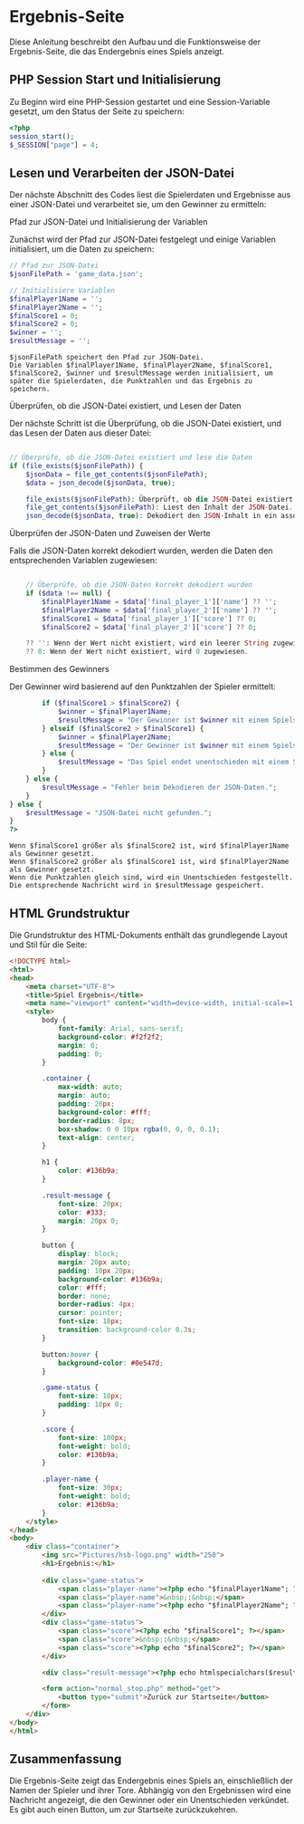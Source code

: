 # Ergebnis-Seite

Diese Anleitung beschreibt den Aufbau und die Funktionsweise der Ergebnis-Seite, die das Endergebnis eines Spiels anzeigt.

## PHP Session Start und Initialisierung

Zu Beginn wird eine PHP-Session gestartet und eine Session-Variable gesetzt, um den Status der Seite zu speichern:

```php
<?php
session_start();
$_SESSION["page"] = 4;
```

## Lesen und Verarbeiten der JSON-Datei

Der nächste Abschnitt des Codes liest die Spielerdaten und Ergebnisse aus einer JSON-Datei und verarbeitet sie, um den Gewinner zu ermitteln:

Pfad zur JSON-Datei und Initialisierung der Variablen

Zunächst wird der Pfad zur JSON-Datei festgelegt und einige Variablen initialisiert, um die Daten zu speichern:

```php
// Pfad zur JSON-Datei
$jsonFilePath = 'game_data.json';

// Initialisiere Variablen
$finalPlayer1Name = '';
$finalPlayer2Name = '';
$finalScore1 = 0;
$finalScore2 = 0;
$winner = '';
$resultMessage = '';
```

    $jsonFilePath speichert den Pfad zur JSON-Datei.
    Die Variablen $finalPlayer1Name, $finalPlayer2Name, $finalScore1, $finalScore2, $winner und $resultMessage werden initialisiert, um später die Spielerdaten, die Punktzahlen und das Ergebnis zu speichern.

Überprüfen, ob die JSON-Datei existiert, und Lesen der Daten

Der nächste Schritt ist die Überprüfung, ob die JSON-Datei existiert, und das Lesen der Daten aus dieser Datei:


```php

// Überprüfe, ob die JSON-Datei existiert und lese die Daten
if (file_exists($jsonFilePath)) {
    $jsonData = file_get_contents($jsonFilePath);
    $data = json_decode($jsonData, true);

    file_exists($jsonFilePath): Überprüft, ob die JSON-Datei existiert.
    file_get_contents($jsonFilePath): Liest den Inhalt der JSON-Datei.
    json_decode($jsonData, true): Dekodiert den JSON-Inhalt in ein assoziatives Array.
```

Überprüfen der JSON-Daten und Zuweisen der Werte

Falls die JSON-Daten korrekt dekodiert wurden, werden die Daten den entsprechenden Variablen zugewiesen:


```php

    // Überprüfe, ob die JSON-Daten korrekt dekodiert wurden
    if ($data !== null) {
        $finalPlayer1Name = $data['final_player_1']['name'] ?? '';
        $finalPlayer2Name = $data['final_player_2']['name'] ?? '';
        $finalScore1 = $data['final_player_1']['score'] ?? 0;
        $finalScore2 = $data['final_player_2']['score'] ?? 0;

    ?? '': Wenn der Wert nicht existiert, wird ein leerer String zugewiesen.
    ?? 0: Wenn der Wert nicht existiert, wird 0 zugewiesen.
```

Bestimmen des Gewinners

Der Gewinner wird basierend auf den Punktzahlen der Spieler ermittelt:

```php
        if ($finalScore1 > $finalScore2) {
            $winner = $finalPlayer1Name;
            $resultMessage = "Der Gewinner ist $winner mit einem Spielstand von $finalScore1 : $finalScore2!";
        } elseif ($finalScore2 > $finalScore1) {
            $winner = $finalPlayer2Name;
            $resultMessage = "Der Gewinner ist $winner mit einem Spielstand von $finalScore2 : $finalScore1!";
        } else {
            $resultMessage = "Das Spiel endet unentschieden mit einem Spielstand von $finalScore1 : $finalScore2!";
        }
    } else {
        $resultMessage = "Fehler beim Dekodieren der JSON-Daten.";
    }
} else {
    $resultMessage = "JSON-Datei nicht gefunden.";
}
?>
```

    Wenn $finalScore1 größer als $finalScore2 ist, wird $finalPlayer1Name als Gewinner gesetzt.
    Wenn $finalScore2 größer als $finalScore1 ist, wird $finalPlayer2Name als Gewinner gesetzt.
    Wenn die Punktzahlen gleich sind, wird ein Unentschieden festgestellt.
    Die entsprechende Nachricht wird in $resultMessage gespeichert.

## HTML Grundstruktur

Die Grundstruktur des HTML-Dokuments enthält das grundlegende Layout und Stil für die Seite:

```html
<!DOCTYPE html>
<html>
<head>
    <meta charset="UTF-8">
    <title>Spiel Ergebnis</title>
    <meta name="viewport" content="width=device-width, initial-scale=1.0">
    <style>
        body {
            font-family: Arial, sans-serif;
            background-color: #f2f2f2;
            margin: 0;
            padding: 0;
        }

        .container {
            max-width: auto;
            margin: auto;
            padding: 20px;
            background-color: #fff;
            border-radius: 8px;
            box-shadow: 0 0 10px rgba(0, 0, 0, 0.1);
            text-align: center;
        }

        h1 {
            color: #136b9a;
        }

        .result-message {
            font-size: 20px;
            color: #333;
            margin: 20px 0;
        }

        button {
            display: block;
            margin: 20px auto;
            padding: 10px 20px;
            background-color: #136b9a;
            color: #fff;
            border: none;
            border-radius: 4px;
            cursor: pointer;
            font-size: 18px;
            transition: background-color 0.3s;
        }

        button:hover {
            background-color: #0e547d;
        }

        .game-status {
            font-size: 18px;
            padding: 10px 0;
        }

        .score {
            font-size: 100px;
            font-weight: bold;
            color: #136b9a;
        }

        .player-name {
            font-size: 30px;
            font-weight: bold;
            color: #136b9a;
        }
    </style>
</head>
<body>
    <div class="container">
        <img src="Pictures/hsb-logo.png" width="250">
        <h1>Ergebnis:</h1>
        
        <div class="game-status">
            <span class="player-name"><?php echo "$finalPlayer1Name"; ?></span>
            <span class="player-name">&nbsp;:&nbsp;</span>
            <span class="player-name"><?php echo "$finalPlayer2Name"; ?></span>
        </div>
        <div class="game-status">
            <span class="score"><?php echo "$finalScore1"; ?></span>
            <span class="score">&nbsp;:&nbsp;</span>
            <span class="score"><?php echo "$finalScore2"; ?></span>
        </div>

        <div class="result-message"><?php echo htmlspecialchars($resultMessage); ?></div>

        <form action="normal_stop.php" method="get">
            <button type="submit">Zurück zur Startseite</button>
        </form>
    </div>
</body>
</html>
```

## Zusammenfassung

Die Ergebnis-Seite zeigt das Endergebnis eines Spiels an, einschließlich der Namen der Spieler und ihrer Tore. Abhängig von den Ergebnissen wird eine Nachricht angezeigt, die den Gewinner oder ein Unentschieden verkündet. Es gibt auch einen Button, um zur Startseite zurückzukehren.
